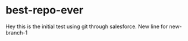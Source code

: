 # best-repo-ever

Hey this is the initial test using git through salesforce.
New line for new-branch-1